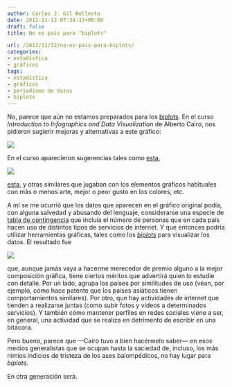 ```yaml
---
author: Carlos J. Gil Bellosta
date: 2012-11-12 07:34:13+00:00
draft: false
title: No es país para "biplots"

url: /2012/11/12/no-es-pais-para-biplots/
categories:
- estadística
- gráficos
tags:
- estadística
- gráficos
- periodismo de datos
- biplots
---
```


No, parece que aún no estamos preparados para los [biplots](http://en.wikipedia.org/wiki/Biplot). En el curso _Introduction to Infographics and Data Visualization_ de Alberto Cairo, nos pidieron sugierir mejoras y alternativas a este gráfico:

[![](/wp-uploads/2012/11/socialwebinvolvement-300x211.jpg)
](http://www.redcandleresearch.com/blog/wp-content/uploads/2010/04/socialwebinvolvement.jpg)

En el curso aparecieron sugerencias tales como [esta](http://www.flickr.com/photos/35175691@N02/8147492227/in/set-72157631910539689),

[![](/wp-uploads/2012/11/8150814858_16abc53be8-279x300.jpg)
](/wp-uploads/2012/11/8150814858_16abc53be8.jpg)

[esta](http://n79.org/infographics/asg1/), y otras similares que jugaban con los elementos gráficos habituales con más o menos arte, mejor o peor gusto en los colores, etc.

A mí se me ocurrió que los datos que aparecen en el gráfico original podía, con alguna salvedad y abusando del lenguaje, considerarse una especie de [tabla de contingencia](http://es.wikipedia.org/wiki/Tabla_de_contingencia) que incluía el número de personas que en cada país hacen uso de distintos tipos de servicios de internet. Y que entonces podría utilizar herramientas gráficas, tales como los _[biplots](http://en.wikipedia.org/wiki/Biplot)_ para visualizar los datos. El resultado fue

[![](/wp-uploads/2012/11/internet_usage-300x300.png#center)
](/wp-uploads/2012/11/internet_usage.png#center)

que, aunque jamás vaya a hacerme merecedor de premio alguno a la mejor composición gráfica, tiene ciertos méritos que advertirá quien lo estudie con detalle. Por un lado, agrupa los países por similitudes de uso (véan, por ejemplo, cómo hace patente que los países asiáticos tienen comportamientos similares). Por otro, que hay actividades de internet que tienden a realizarse juntas (como subir fotos y vídeos a determinados servicios). Y también cómo mantener perfiles en redes sociales viene a ser, en general, una actividad que se realiza en detrimento de escribir en una bitácora.

Pero bueno, parece que —Cairo tuvo a bien hacérmelo saber— en esos medios generalistas que se ocupan hasta la saciedad de, incluso, los más nimios indicios de tristeza de los ases balompédicos, no hay lugar para _biplots_.

En otra generación será.
